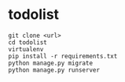 # todolist

    git clone <url> 
    cd todolist
    virtualenv 
    pip install -r requirements.txt
    python manage.py migrate
    python manage.py runserver
    
